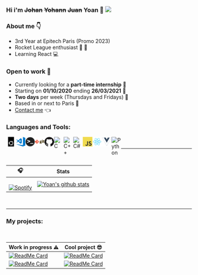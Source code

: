 ### Hi i'm ~~Johan~~ ~~Yohann~~ ~~Juan~~ Yoan 👋 ![](https://komarev.com/ghpvc/?username=yoansj&color=blueviolet&label=Viewers)

### About me :point_down:
* 3rd Year at Epitech Paris (Promo 2023)
* Rocket League enthusiast :car: :rocket:
* Learning React :computer:

### Open to work :briefcase:
* Currently looking for a **part-time internship** :briefcase:
* Starting on **01/10/2020** ending **26/03/2021** :calendar:
* **Two days** per week (Thursdays and Fridays) :calendar:
* Based in or next to Paris :office:
* [Contact me](mailto:yoan.saint-juste@epitech.eu) :point_left:

### Languages and Tools:
<img align="left" alt="Ubuntu" width="26px" src="https://raw.githubusercontent.com/devicons/devicon/master/icons/ubuntu/ubuntu-plain.svg" />
<img align="left" alt="Visual Studio Code" width="26px" src="https://raw.githubusercontent.com/github/explore/80688e429a7d4ef2fca1e82350fe8e3517d3494d/topics/visual-studio-code/visual-studio-code.png" />
<img align="left" alt="Terminal" width="26px" src="https://raw.githubusercontent.com/github/explore/80688e429a7d4ef2fca1e82350fe8e3517d3494d/topics/terminal/terminal.png" />
<img align="left" alt="Git" width="26px" src="https://raw.githubusercontent.com/github/explore/80688e429a7d4ef2fca1e82350fe8e3517d3494d/topics/git/git.png" />
<img align="left" alt="GitHub" width="26px" src="https://raw.githubusercontent.com/github/explore/78df643247d429f6cc873026c0622819ad797942/topics/github/github.png" />
<img align="left" alt="C" width="26px" src="https://raw.githubusercontent.com/jmnote/z-icons/master/svg/c.svg" />
<img align="left" alt="C++" width="26px" src="https://raw.githubusercontent.com/jmnote/z-icons/master/svg/cpp.svg" />
<img align="left" alt="C#" width="26px" src="https://raw.githubusercontent.com/jmnote/z-icons/master/svg/csharp.svg" />
<img align="left" alt="JavaScript" width="26px" src="https://raw.githubusercontent.com/github/explore/80688e429a7d4ef2fca1e82350fe8e3517d3494d/topics/javascript/javascript.png" />
<img align="left" alt="React" width="26px" src="https://raw.githubusercontent.com/github/explore/80688e429a7d4ef2fca1e82350fe8e3517d3494d/topics/react/react.png" />
<img align="left" alt="Vue" width="26px" src="https://raw.githubusercontent.com/devicons/devicon/master/icons/vuejs/vuejs-plain.svg" />
<img align="left" alt="Python" width="26px" src="https://raw.githubusercontent.com/jmnote/z-icons/master/svg/python.svg" />

<br />

---

<br />

:headphones: | Stats
---  | --- |
&nbsp; <br> [![Spotify](https://novatorem-self-tau.vercel.app/api/spotify)](https://open.spotify.com/user/0uwen28hfp6lk6x98q4wgux5z) | [![Yoan's github stats](https://github-readme-stats.vercel.app/api?username=yoansj&show_icons=true&theme=dark)](https://github.com/anuraghazra/github-readme-stats)

<br />

---

### My projects:

<br />

Work in progress :warning: | Cool project :sunglasses:
--- | ---
[![ReadMe Card](https://github-readme-stats.vercel.app/api/pin/?username=yoansj&repo=rchat&theme=dark)](https://github.com/yoansj/rchat) | [![ReadMe Card](https://github-readme-stats.vercel.app/api/pin/?username=yoansj&repo=pics&theme=dark)](https://github.com/yoansj/pics)
[![ReadMe Card](https://github-readme-stats.vercel.app/api/pin/?username=yoansj&repo=pytwibot&theme=dark)](https://github.com/yoansj/pytwibot) | [![ReadMe Card](https://github-readme-stats.vercel.app/api/pin/?username=yoansj&repo=Epicture&theme=dark)](https://github.com/yoansj/Epicture)

